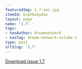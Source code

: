 ```yaml
---
featuredImg: 1.7-sml.jpg
itemId: bcphbibydox
layout: page
name: '1.7: '
tags:
- hasAuthor: dreamnetwork
- hasTag: dream-network-volume-1
type: post
urlSlug: '1.7'
---
```

<a href="../files/pdfs/Volume_1/1.7_Dream_Craft_Volume_1_No._7.pdf" download="">Download issue 1.7</a>